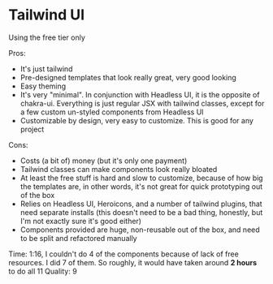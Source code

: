 # Tailwind UI

Using the free tier only

Pros:

- It's just tailwind
- Pre-designed templates that look really great, very good looking
- Easy theming
- It's very "minimal". In conjunction with Headless UI, it is the opposite of chakra-ui. Everything is just regular JSX with tailwind classes, except for a few custom un-styled components from Headless UI
- Customizable by design, very easy to customize. This is good for any project

Cons:

- Costs (a bit of) money (but it's only one payment)
- Tailwind classes can make components look really bloated
- At least the free stuff is hard and slow to customize, because of how big the templates are, in other words, it's not great for quick prototyping out of the box
- Relies on Headless UI, Heroicons, and a number of tailwind plugins, that need separate installs (this doesn't need to be a bad thing, honestly, but I'm not exactly sure it's good either)
- Components provided are huge, non-reusable out of the box, and need to be split and refactored manually

Time: 1:16, I couldn't do 4 of the components because of lack of free resources. I did 7 of them. So roughly, it would have taken around **2 hours** to do all 11
Quality: 9